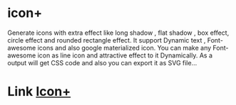 # icon+
Generate icons with extra effect like long shadow , flat shadow , box effect, circle effect and rounded rectangle effect. It support Dynamic text , Font-awesome icons and also google materialized  icon. You can make any Font-awesome icon as line icon and attractive effect to it Dynamically.  As a output will get CSS code and also you can export it as SVG file...

# Link <a href="https://aminkodaganur.github.io/iconplus/">Icon+</a>

